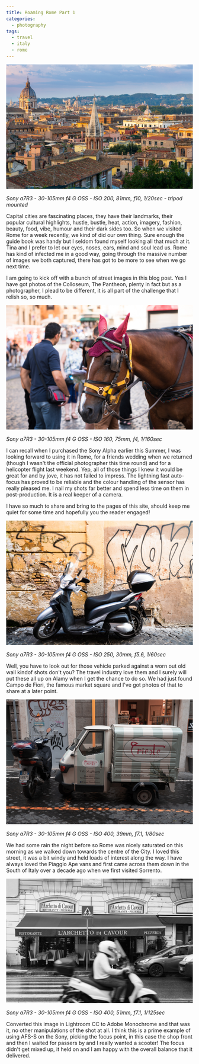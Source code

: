 ```yaml
---
title: Roaming Rome Part 1
categories:
  - photography
tags:
  - travel
  - italy
  - rome
---
```


![Rooftops of Rome](_DSC1123.jpg 'Sunrise over Rome')

*Sony a7R3 - 30-105mm f4 G OSS - ISO 200, 81mm, f10, 1/20sec - tripod mounted* 

Capital cities are fascinating places, they have their landmarks, their popular cultural highlights, hustle, bustle, heat, action, imagery, fashion, beauty, food, vibe, humour and their dark sides too. So when we visited Rome for a week recently, we kind of did our own thing. Sure enough the guide book was handy but I seldom found myself looking all that much at it. Tina and I prefer to let our eyes, noses, ears, mind and soul lead us. Rome has kind of infected me in a good way, going through the massive number of images we both captured, there has got to be more to see when we go next time.

I am going to kick off with a bunch of street images in this blog post. Yes I have got photos of the Colloseum, The Pantheon, plenty in fact but as a photographer, I plead to be different, it is all part of the challenge that I relish so, so much. 

![Pantheon Horse](_DSC0993-3.jpg 'Pantheon Horse')

*Sony a7R3 - 30-105mm f4 G OSS - ISO 160, 75mm, f4, 1/160sec* 

I can recall when I purchased the Sony Alpha earlier this Summer, I was looking forward to using it in Rome, for a friends wedding when we returned (though I wasn't the official photographer this time round) and for a helicopter flight last weekend. Yep, all of those things I knew it would be great for and by jove, it has not failed to impress. The lightning fast auto-focus has proved to be reliable and the colour handling of the sensor has really pleased me. I nail my shots far better and spend less time on them in post-production. It is a real keeper of a camera. 

I have so much to share and bring to the pages of this site, should keep me quiet for some time and hopefully you the reader engaged!

![Street Scooter](_DSC1155.jpg 'Street Scooter')

*Sony a7R3 - 30-105mm f4 G OSS - ISO 250, 30mm, f5.6, 1/60sec* 

Well, you have to look out for those vehicle parked against a worn out old wall kindof shots don't you? The travel industry love them and I surely will put these all up on Alamy when I get the chance to do so. We had just found Campo de Fiori, the famous market square and I've got photos of that to share at a later point.

![Piaggio Ape](_DSC1287.jpg 'Piaggio Ape Van')

*Sony a7R3 - 30-105mm f4 G OSS - ISO 400, 39mm, f7.1, 1/80sec* 

We had some rain the night before so Rome was nicely saturated on this morning as we walked down towards the centre of the City. I loved this street, it was a bit windy and held loads of interest along the way. I have always loved the Piaggio Ape vans and first came across them down in the South of Italy over a decade ago when we first visited Sorrento. 

![Passsing by](_DSC1285.jpg 'Passing by')

*Sony a7R3 - 30-105mm f4 G OSS - ISO 400, 51mm, f7.1, 1/125sec* 

Converted this image in Lightroom CC to Adobe Monochrome and that was it, no other manipulations of the shot at all. I think this is a prime example of using AFS-S on the Sony, picking the focus point, in this case the shop front and then I waited for passers by and I really wanted a scooter! The focus didn't get mixed up, it held on and I am happy with the overall balance that it delivered.